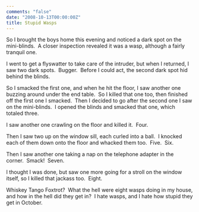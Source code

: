 ```yaml
---
comments: "false"
date: "2008-10-13T00:00:00Z"
title: Stupid Wasps
---
```

<p>So I brought the boys home this evening and noticed a dark spot on the mini-blinds.  A closer inspection revealed it was a wasp, although a fairly tranquil one.</p>
<p>I went to get a flyswatter to take care of the intruder, but when I returned, I saw two dark spots.  Bugger.  Before I could act, the second dark spot hid behind the blinds.</p>
<p>So I smacked the first one, and when he hit the floor, I saw another one buzzing around under the end table.  So I killed that one too, then finished off the first one I smacked.  Then I decided to go after the second one I saw on the mini-blinds.  I opened the blinds and smacked that one, which totaled three.</p>
<p>I saw another one crawling on the floor and killed it.  Four.</p>
<p>Then I saw two up on the window sill, each curled into a ball.  I knocked each of them down onto the floor and whacked them too.  Five.  Six.</p>
<p>Then I saw another one taking a nap on the telephone adapter in the corner.  Smack!  Seven.</p>
<p>I thought I was done, but saw one more going for a stroll on the window itself, so I killed that jackass too.  Eight.</p>
<p>Whiskey Tango Foxtrot?  What the hell were eight wasps doing in my house, and how in the hell did they get in?  I hate wasps, and I hate how stupid they get in October.</p>
